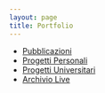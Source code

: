 ```yaml
---
layout: page
title: Portfolio
---
```


- [Pubblicazioni](publications/)
- [Progetti Personali](projects/)
- [Progetti Universitari](university/)
- [Archivio Live](archive/)
